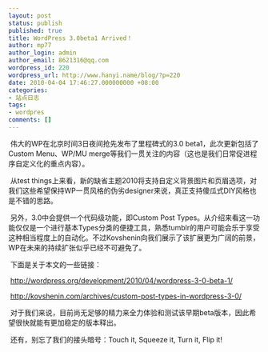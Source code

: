 ```yaml
---
layout: post
status: publish
published: true
title: WordPress 3.0beta1 Arrived！
author: mp77
author_login: admin
author_email: 8621316@qq.com
wordpress_id: 220
wordpress_url: http://www.hanyi.name/blog/?p=220
date: 2010-04-04 17:46:27.000000000 +08:00
categories:
- 站点日志
tags:
- wordpres
comments: []
---
```

 伟大的WP在北京时间3日夜间抢先发布了里程碑式的3.0 beta1，此次更新包括了Custom Menu、WP/MU merge等我们一贯关注的内容（这也是我们日常促进程序自定义化的重点内容）。

 从test things上来看，新的缺省主题2010将支持自定义背景图片和页眉选项，对我们这些希望保持WP一贯风格的伪劣designer来说，真正支持傻瓜式DIY风格也是不错的思路。

 另外，3.0中会提供一个代码级功能，即Custom Post Types。从介绍来看这一功能仅仅是一个进行基本Types分类的便捷工具，熟悉tumblr的用户可能会乐于享受这种相当程度上的自动化。不过Kovshenin向我们展示了该扩展更为广阔的前景，WP在未来的持续扩张似乎已经不可避免了。

 下面是关于本文的一些链接：

 <a href="http://wordpress.org/development/2010/04/wordpress-3-0-beta-1/">http://wordpress.org/development/2010/04/wordpress-3-0-beta-1/</a>

 <a href="http://kovshenin.com/archives/custom-post-types-in-wordpress-3-0/">http://kovshenin.com/archives/custom-post-types-in-wordpress-3-0/</a>

 对于我们来说，目前尚无足够的精力来全力体验和测试该早期beta版本，因此希望很快就能有更加稳定的版本释出。

 还有，别忘了我们的接头暗号：Touch it, Squeeze it, Turn it, Flip it!
